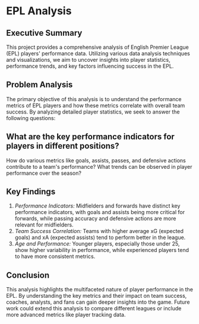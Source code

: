 # __EPL Analysis__
## __Executive Summary__
This project provides a comprehensive analysis of English Premier League (EPL) players' performance data. Utilizing various data analysis techniques and visualizations, we aim to uncover insights into player statistics, performance trends, and key factors influencing success in the EPL.

## __Problem Analysis__
The primary objective of this analysis is to understand the performance metrics of EPL players and how these metrics correlate with overall team success. By analyzing detailed player statistics, we seek to answer the following questions:

## __What are the key performance indicators for players in different positions?__
How do various metrics like goals, assists, passes, and defensive actions contribute to a team's performance?
What trends can be observed in player performance over the season?

## __Key Findings__
1. _Performance Indicators:_ Midfielders and forwards have distinct key performance indicators, with goals and assists being more critical for forwards, while passing accuracy and defensive actions are more relevant for midfielders.
2. _Team Success Correlation:_ Teams with higher average xG (expected goals) and xA (expected assists) tend to perform better in the league.
3. _Age and Performance:_ Younger players, especially those under 25, show higher variability in performance, while experienced players tend to have more consistent metrics.
   
## __Conclusion__
This analysis highlights the multifaceted nature of player performance in the EPL. By understanding the key metrics and their impact on team success, coaches, analysts, and fans can gain deeper insights into the game. Future work could extend this analysis to compare different leagues or include more advanced metrics like player tracking data.
